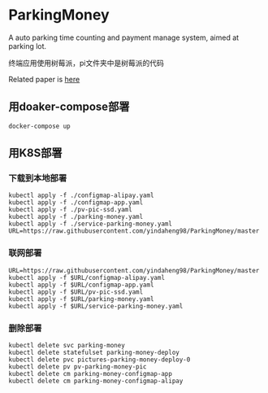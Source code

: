 # ParkingMoney

A auto parking time counting and payment manage system, aimed at parking lot.

终端应用使用树莓派，pi文件夹中是树莓派的代码

Related paper is [here](https://github.com/yindaheng98/My-docs/blob/master/%E4%BD%9C%E4%B8%9A%E5%92%8C%E5%AE%9E%E9%AA%8C/%E7%89%A9%E8%81%94%E7%BD%91%E7%BB%BC%E5%90%88%E8%AF%BE%E7%A8%8B%E8%AE%BE%E8%AE%A1%E6%8A%A5%E5%91%8A/LabReport.pdf)

## 用doaker-compose部署

```shell
docker-compose up
```

## 用K8S部署

### 下载到本地部署

```shell
kubectl apply -f ./configmap-alipay.yaml
kubectl apply -f ./configmap-app.yaml
kubectl apply -f ./pv-pic-ssd.yaml
kubectl apply -f ./parking-money.yaml
kubectl apply -f ./service-parking-money.yaml
URL=https://raw.githubusercontent.com/yindaheng98/ParkingMoney/master
```

### 联网部署

```shell
URL=https://raw.githubusercontent.com/yindaheng98/ParkingMoney/master
kubectl apply -f $URL/configmap-alipay.yaml
kubectl apply -f $URL/configmap-app.yaml
kubectl apply -f $URL/pv-pic-ssd.yaml
kubectl apply -f $URL/parking-money.yaml
kubectl apply -f $URL/service-parking-money.yaml
```

### 删除部署

```shell
kubectl delete svc parking-money
kubectl delete statefulset parking-money-deploy
kubectl delete pvc pictures-parking-money-deploy-0
kubectl delete pv pv-parking-money-pic
kubectl delete cm parking-money-configmap-app
kubectl delete cm parking-money-configmap-alipay
```